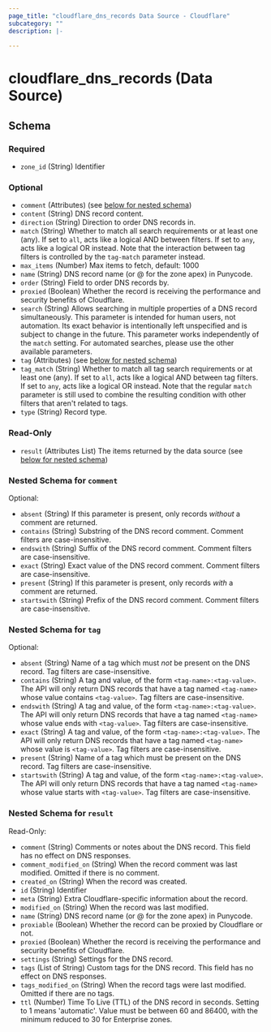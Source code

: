 ```yaml
---
page_title: "cloudflare_dns_records Data Source - Cloudflare"
subcategory: ""
description: |-
  
---
```


# cloudflare_dns_records (Data Source)




<!-- schema generated by tfplugindocs -->
## Schema

### Required

- `zone_id` (String) Identifier

### Optional

- `comment` (Attributes) (see [below for nested schema](#nestedatt--comment))
- `content` (String) DNS record content.
- `direction` (String) Direction to order DNS records in.
- `match` (String) Whether to match all search requirements or at least one (any). If set to `all`, acts like a logical AND between filters. If set to `any`, acts like a logical OR instead. Note that the interaction between tag filters is controlled by the `tag-match` parameter instead.
- `max_items` (Number) Max items to fetch, default: 1000
- `name` (String) DNS record name (or @ for the zone apex) in Punycode.
- `order` (String) Field to order DNS records by.
- `proxied` (Boolean) Whether the record is receiving the performance and security benefits of Cloudflare.
- `search` (String) Allows searching in multiple properties of a DNS record simultaneously. This parameter is intended for human users, not automation. Its exact behavior is intentionally left unspecified and is subject to change in the future. This parameter works independently of the `match` setting. For automated searches, please use the other available parameters.
- `tag` (Attributes) (see [below for nested schema](#nestedatt--tag))
- `tag_match` (String) Whether to match all tag search requirements or at least one (any). If set to `all`, acts like a logical AND between tag filters. If set to `any`, acts like a logical OR instead. Note that the regular `match` parameter is still used to combine the resulting condition with other filters that aren't related to tags.
- `type` (String) Record type.

### Read-Only

- `result` (Attributes List) The items returned by the data source (see [below for nested schema](#nestedatt--result))

<a id="nestedatt--comment"></a>
### Nested Schema for `comment`

Optional:

- `absent` (String) If this parameter is present, only records *without* a comment are returned.
- `contains` (String) Substring of the DNS record comment. Comment filters are case-insensitive.
- `endswith` (String) Suffix of the DNS record comment. Comment filters are case-insensitive.
- `exact` (String) Exact value of the DNS record comment. Comment filters are case-insensitive.
- `present` (String) If this parameter is present, only records *with* a comment are returned.
- `startswith` (String) Prefix of the DNS record comment. Comment filters are case-insensitive.


<a id="nestedatt--tag"></a>
### Nested Schema for `tag`

Optional:

- `absent` (String) Name of a tag which must *not* be present on the DNS record. Tag filters are case-insensitive.
- `contains` (String) A tag and value, of the form `<tag-name>:<tag-value>`. The API will only return DNS records that have a tag named `<tag-name>` whose value contains `<tag-value>`. Tag filters are case-insensitive.
- `endswith` (String) A tag and value, of the form `<tag-name>:<tag-value>`. The API will only return DNS records that have a tag named `<tag-name>` whose value ends with `<tag-value>`. Tag filters are case-insensitive.
- `exact` (String) A tag and value, of the form `<tag-name>:<tag-value>`. The API will only return DNS records that have a tag named `<tag-name>` whose value is `<tag-value>`. Tag filters are case-insensitive.
- `present` (String) Name of a tag which must be present on the DNS record. Tag filters are case-insensitive.
- `startswith` (String) A tag and value, of the form `<tag-name>:<tag-value>`. The API will only return DNS records that have a tag named `<tag-name>` whose value starts with `<tag-value>`. Tag filters are case-insensitive.


<a id="nestedatt--result"></a>
### Nested Schema for `result`

Read-Only:

- `comment` (String) Comments or notes about the DNS record. This field has no effect on DNS responses.
- `comment_modified_on` (String) When the record comment was last modified. Omitted if there is no comment.
- `created_on` (String) When the record was created.
- `id` (String) Identifier
- `meta` (String) Extra Cloudflare-specific information about the record.
- `modified_on` (String) When the record was last modified.
- `name` (String) DNS record name (or @ for the zone apex) in Punycode.
- `proxiable` (Boolean) Whether the record can be proxied by Cloudflare or not.
- `proxied` (Boolean) Whether the record is receiving the performance and security benefits of Cloudflare.
- `settings` (String) Settings for the DNS record.
- `tags` (List of String) Custom tags for the DNS record. This field has no effect on DNS responses.
- `tags_modified_on` (String) When the record tags were last modified. Omitted if there are no tags.
- `ttl` (Number) Time To Live (TTL) of the DNS record in seconds. Setting to 1 means 'automatic'. Value must be between 60 and 86400, with the minimum reduced to 30 for Enterprise zones.


